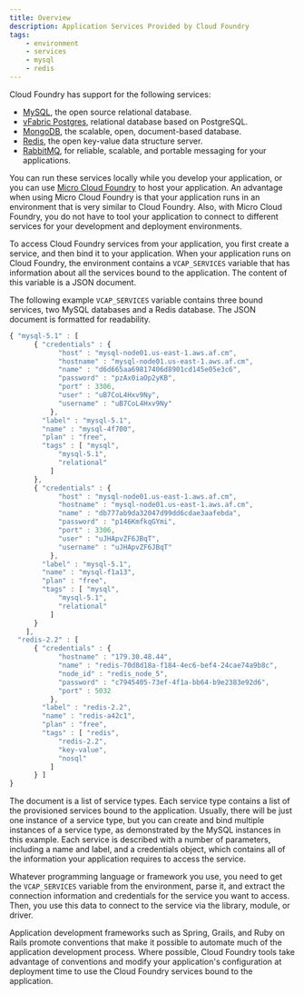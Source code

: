 ```yaml
---
title: Overview
description: Application Services Provided by Cloud Foundry
tags:
    - environment
    - services
    - mysql
    - redis
---
```


Cloud Foundry has support for the following services:

+ [MySQL](http://www.mysql.com/), the open source relational database.
+ [vFabric Postgres](http://www.vmware.com/products/datacenter-virtualization/vfabric-data-director/features.html), relational database based on PostgreSQL.
+ [MongoDB](http://www.mongodb.org/), the scalable, open, document-based database.
+ [Redis](http://redis.io/), the open key-value data structure server.
+ [RabbitMQ](http://www.rabbitmq.com/), for reliable, scalable, and portable messaging for your applications.

You can run these services locally while you develop your application, or you can use [Micro Cloud Foundry](/infrastructure/micro/installing-mcf.html) to host your application. An advantage when using Micro Cloud Foundry is that your application runs in an environment that is very similar to Cloud Foundry. Also, with Micro Cloud Foundry, you do not have to tool your application to connect to different services for your development and deployment environments.

To access Cloud Foundry services from your application, you first create a service, and then bind it to your application. When your application runs on Cloud Foundry, the environment contains a `VCAP_SERVICES` variable that has information about all the services bound to the application. The content of this variable is a JSON document.

The following example `VCAP_SERVICES` variable contains three bound services, two MySQL databases and a Redis database. The JSON document is formatted for readability.

``` javascript
{ "mysql-5.1" : [
      { "credentials" : {
            "host" : "mysql-node01.us-east-1.aws.af.cm",
            "hostname" : "mysql-node01.us-east-1.aws.af.cm",
            "name" : "d6d665aa69817406d8901cd145e05e3c6",
            "password" : "pzAx0iaOp2yKB",
            "port" : 3306,
            "user" : "uB7CoL4Hxv9Ny",
            "username" : "uB7CoL4Hxv9Ny"
          },
        "label" : "mysql-5.1",
        "name" : "mysql-4f700",
        "plan" : "free",
        "tags" : [ "mysql",
            "mysql-5.1",
            "relational"
          ]
      },
      { "credentials" : {
            "host" : "mysql-node01.us-east-1.aws.af.cm",
            "hostname" : "mysql-node01.us-east-1.aws.af.cm",
            "name" : "db777ab9da32047d99dd6cdae3aafebda",
            "password" : "p146KmfkqGYmi",
            "port" : 3306,
            "user" : "uJHApvZF6JBqT",
            "username" : "uJHApvZF6JBqT"
          },
        "label" : "mysql-5.1",
        "name" : "mysql-f1a13",
        "plan" : "free",
        "tags" : [ "mysql",
            "mysql-5.1",
            "relational"
          ]
      }
    ],
  "redis-2.2" : [
      { "credentials" : {
            "hostname" : "179.30.48.44",
            "name" : "redis-70d8d18a-f184-4ec6-bef4-24cae74a9b8c",
            "node_id" : "redis_node_5",
            "password" : "c7945405-73ef-4f1a-bb64-b9e2383e92d6",
            "port" : 5032
          },
        "label" : "redis-2.2",
        "name" : "redis-a42c1",
        "plan" : "free",
        "tags" : [ "redis",
            "redis-2.2",
            "key-value",
            "nosql"
          ]
      } ]
}
```

The document is a list of service types. Each service type contains a list of the provisioned services bound to the application. Usually, there will be just one instance of a service type, but you can create and bind multiple instances of a service type, as demonstrated by the MySQL instances in this example. Each service is described with a number of parameters, including a name and label, and a credentials object, which contains all of the information your application requires to access the service.

Whatever programming language or framework you use, you need to get the `VCAP_SERVICES` variable from the environment, parse it, and extract the connection information and credentials for the service you want to access. Then, you use this data to connect to the service via the library, module, or driver.

Application development frameworks such as Spring, Grails, and Ruby on Rails promote conventions that make it possible to automate much of the application development process. Where possible, Cloud Foundry tools take advantage of conventions and modify your application's configuration at deployment time to use the Cloud Foundry services bound to the application.
